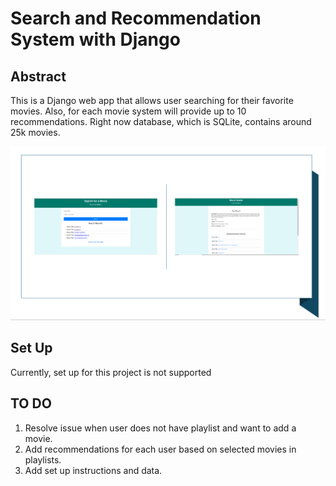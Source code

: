 # Search and Recommendation System with Django

## Abstract
This is a Django web app that allows user searching for their favorite movies.
Also, for each movie system will provide up to 10 recommendations. 
Right now database, which is SQLite, contains around 25k movies. 

<img width="1300" alt="teaser" src="./figure/sample.PNG">

## Set Up
Currently, set up for this project is not supported

## TO DO
1. Resolve issue when user does not have playlist and want to add a movie.
2. Add recommendations for each user based on selected movies in playlists.
3. Add set up instructions and data.










